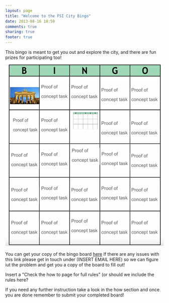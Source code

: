 ```yaml
---
layout: page
title: "Welcome to the FSI City Bingo"
date: 2013-08-16 18:59
comments: true
sharing: true
footer: true
---
```





This bingo is meant to get you out and explore the city, and there are fun prizes for participating too!

![Image of the full bingo board](img/full_board.png)

You can get your copy of the bingo board [here](https://docs.google.com/presentation/d/15JNROkP5hEKqj8FT10v7BiQ7l6xoQaJhc0Q55r6_bCM/edit?usp=sharing) 
If there are any issues with this link please get in touch under (INSERT EMAIL HERE) so we can figure iut the problem and get you a copy of the board to fill out!

Insert a "Check the how to page for full rules" (or should we include the rules here?

If you need any further instruction take a look in the how section and once you are done remember to submit your completed board!

